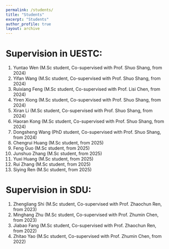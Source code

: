 ```yaml
---
permalink: /students/
title: "Students"
excerpt: "Students"
author_profile: true
layout: archive
---
```


# Supervision in UESTC:

1. Yuntao Wen (M.Sc student, Co-supervised with Prof. Shuo Shang, from 2024)
2. Yifan Wang (M.Sc student, Co-supervised with Prof. Shuo Shang, from 2024)
3. Ruixiang Feng (M.Sc student, Co-supervised with Prof. Lisi Chen, from 2024)
4. Yiren Xiong (M.Sc student, Co-supervised with Prof. Shuo Shang, from 2024)
5. Xiran Li (M.Sc student, Co-supervised with Prof. Shuo Shang, from 2024)
6. Haoran Kong (M.Sc student, Co-supervised with Prof. Shuo Shang, from 2024)
7. Dongsheng Wang (PhD student, Co-supervised with Prof. Shuo Shang, from 2024)
8. Chengrui Huang (M.Sc student, from 2025)
9. Feng Guo (M.Sc student, from 2025)
10. Junshuo Zhang (M.Sc student, from 2025)
11. Yuxi Huang (M.Sc student, from 2025)
12. Rui Zhang (M.Sc student, from 2025)
13. Siying Ren (M.Sc student, from 2025)


# Supervision in SDU:

1. Zhengliang Shi (M.Sc student, Co-supervised with Prof. Zhaochun Ren, from 2023)
2. Minghang Zhu (M.Sc student, Co-supervised with Prof. Zhumin Chen, from 2023)
3. Jiabao Fang (M.Sc student, Co-supervised with Prof. Zhaochun Ren, from 2022)
4. Zhitao Yao (M.Sc student, Co-supervised with Prof. Zhumin Chen, from 2022)
